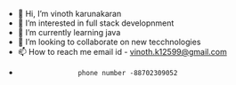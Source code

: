 - 👋 Hi, I’m vinoth karunakaran
- 👀 I’m interested in full stack developnment 
- 🌱 I’m currently learning java
- 💞️ I’m looking to collaborate on new tecchnologies
- 📫 How to reach me email id - vinoth.k12599@gmail.com 
-                    phone number -88702309052

<!---
vinoth12599/vinoth12599 is a ✨ special ✨ repository because its `README.md` (this file) appears on your GitHub profile.
You can click the Preview link to take a look at your changes.
--->
